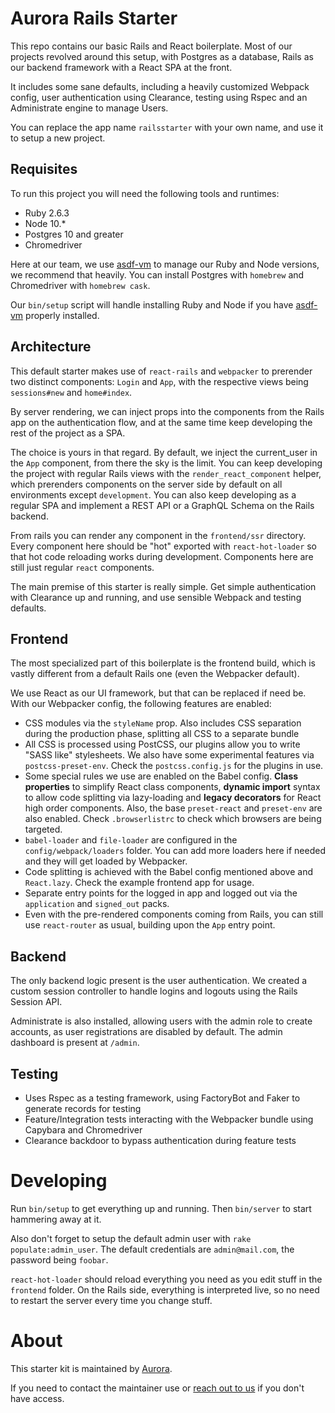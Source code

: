 # Aurora Rails Starter

This repo contains our basic Rails and React boilerplate. Most of our projects revolved around this setup, with Postgres as a database, Rails as our backend framework with a React SPA at the front.

It includes some sane defaults, including a heavily customized Webpack config, user authentication using Clearance, testing using Rspec and an Administrate engine to manage Users.

You can replace the app name `railsstarter` with your own name, and use it to setup a new project.

## Requisites

To run this project you will need the following tools and runtimes:

- Ruby 2.6.3
- Node 10.\*
- Postgres 10 and greater
- Chromedriver

Here at our team, we use [asdf-vm](https://github.com/asdf-vm/asdf) to manage our Ruby and Node versions, we recommend that heavily. You can install Postgres with `homebrew` and Chromedriver with `homebrew cask`.

Our `bin/setup` script will handle installing Ruby and Node if you have [asdf-vm](https://github.com/asdf-vm/asdf) properly installed.

## Architecture

This default starter makes use of `react-rails` and `webpacker` to prerender two distinct components: `Login` and `App`, with the respective views being `sessions#new` and `home#index`.

By server rendering, we can inject props into the components from the Rails app on the authentication flow, and at the same time keep developing the rest of the project as a SPA.

The choice is yours in that regard. By default, we inject the current_user in the `App` component, from there the sky is the limit. You can keep developing the project with regular Rails views with the `render_react_component` helper, which prerenders components on the server side by default on all environments except `development`. You can also keep developing as a regular SPA and implement a REST API or a GraphQL Schema on the Rails backend.

From rails you can render any component in the `frontend/ssr` directory. Every component here should be "hot" exported with `react-hot-loader` so that hot code reloading works during development. Components here are still just regular `react` components.

The main premise of this starter is really simple. Get simple authentication with Clearance up and running, and use sensible Webpack and testing defaults.

## Frontend

The most specialized part of this boilerplate is the frontend build, which is vastly different from a default Rails one (even the Webpacker default).

We use React as our UI framework, but that can be replaced if need be. With our Webpacker config, the following features are enabled:

- CSS modules via the `styleName` prop. Also includes CSS separation during the production phase, splitting all CSS to a separate bundle
- All CSS is processed using PostCSS, our plugins allow you to write "SASS like" stylesheets. We also have some experimental features via `postcss-preset-env`. Check the `postcss.config.js` for the plugins in use.
- Some special rules we use are enabled on the Babel config. **Class properties** to simplify React class components, **dynamic import** syntax to allow code splitting via lazy-loading and **legacy decorators** for React high order components. Also, the base `preset-react` and `preset-env` are also enabled. Check `.browserlistrc` to check which browsers are being targeted.
- `babel-loader` and `file-loader` are configured in the `config/webpack/loaders` folder. You can add more loaders here if needed and they will get loaded by Webpacker.
- Code splitting is achieved with the Babel config mentioned above and `React.lazy`. Check the example frontend app for usage.
- Separate entry points for the logged in app and logged out via the `application` and `signed_out` packs.
- Even with the pre-rendered components coming from Rails, you can still use `react-router` as usual, building upon the `App` entry point.

## Backend
The only backend logic present is the user authentication. We created a custom session controller to handle logins and logouts using the Rails Session API.

Administrate is also installed, allowing users with the admin role to create accounts, as user registrations are disabled by default. The admin dashboard is present at `/admin`.

## Testing

- Uses Rspec as a testing framework, using FactoryBot and Faker to generate records for testing
- Feature/Integration tests interacting with the Webpacker bundle using Capybara and Chromedriver
- Clearance backdoor to bypass authentication during feature tests

# Developing

Run `bin/setup` to get everything up and running. Then `bin/server` to start hammering away at it.

Also don't forget to setup the default admin user with `rake populate:admin_user`. The default credentials are `admin@mail.com`, the password being `foobar`.

`react-hot-loader` should reload everything you need as you edit stuff in the `frontend` folder. On the Rails side, everything is interpreted live, so no need to restart the server every time you change stuff.

# About

This starter kit is maintained by [Aurora](http://auroradigital.co).

If you need to contact the maintainer use or <a href="mailto:contact@auroradigital.co">reach out to us</a> if you don't have access.
